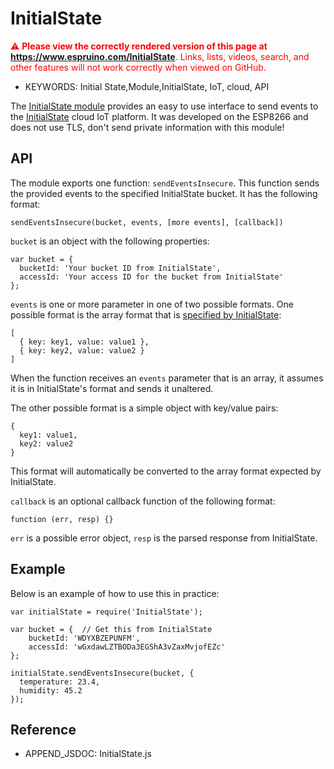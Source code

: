 <!--- Copyright (c) 2016 Patrick Van Oosterwijck. See the file LICENSE for copying permission. -->
InitialState
============

<span style="color:red">:warning: **Please view the correctly rendered version of this page at https://www.espruino.com/InitialState**. Links, lists, videos, search, and other features will not work correctly when viewed on GitHub.</span>

* KEYWORDS: Initial State,Module,InitialState, IoT, cloud, API

The [InitialState module](/modules/InitialState.js) provides an easy to use
interface to send events to the [InitialState](https://www.initialstate.com/)
cloud IoT platform. It was developed on the ESP8266 and does not use TLS,
don't send private information with this module!

API
---

The module exports one function: `sendEventsInsecure`.  This function sends
the provided events to the specified InitialState bucket.  It has the
following format:

```
sendEventsInsecure(bucket, events, [more events], [callback])
```

`bucket` is an object with the following properties:
```
var bucket = {
  bucketId: 'Your bucket ID from InitialState',
  accessId: 'Your access ID for the bucket from InitialState'
};
```

`events` is one or more parameter in one of two possible formats.
One possible format is the array format that is 
[specified by InitialState](http://docs.initialstateeventsapi.apiary.io/#reference/event-data/events-json):
```
[
  { key: key1, value: value1 },
  { key: key2, value: value2 }
]
```
When the function receives an `events` parameter that is an array,
it assumes it is in InitialState's format and sends it unaltered.

The other possible format is a simple object with key/value pairs:
```
{
  key1: value1,
  key2: value2
}
```
This format will automatically be converted to the array format
expected by InitialState.
  
`callback` is an optional callback function of the following format:
```
function (err, resp) {}
```
`err` is a possible error object, `resp` is the parsed response from
InitialState.

Example
-------

Below is an example of how to use this in practice:

```
var initialState = require('InitialState');

var bucket = {  // Get this from InitialState
    bucketId: 'WDYXBZEPUNFM',
    accessId: 'wGxdawLZTBODa3EGShA3vZaxMvjofEZc'
};

initialState.sendEventsInsecure(bucket, {
  temperature: 23.4,
  humidity: 45.2
});
```

Reference
---------

* APPEND_JSDOC: InitialState.js
